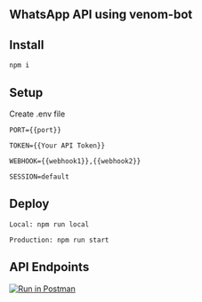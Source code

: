 ## WhatsApp API using venom-bot

## Install
```npm i```

## Setup
Create .env file

```PORT={{port}}```

```TOKEN={{Your API Token}}```

```WEBHOOK={{webhook1}},{{webhook2}}```

```SESSION=default```


## Deploy
```Local: npm run local```

```Production: npm run start```


## API Endpoints

[![Run in Postman](https://run.pstmn.io/button.svg)](https://god.gw.postman.com/run-collection/11938416-25e1f296-ce25-477a-aed5-f6d8a4925f52?action=collection%2Ffork&collection-url=entityId%3D11938416-25e1f296-ce25-477a-aed5-f6d8a4925f52%26entityType%3Dcollection%26workspaceId%3D2152db2a-d326-4b61-bd7f-12893e09ff31)
